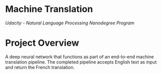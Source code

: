 # Machine Translation
*Udacity - Natural Language Processing Nanodegree Program*

# Project Overview

A deep neural network that functions as part of an end-to-end machine translation pipeline. The completed pipeline accepts English text as input and return the French translation.